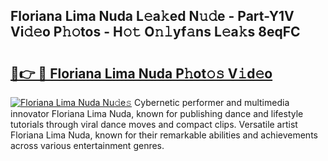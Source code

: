 ## Floriana Lima Nuda L𝚎a𝚔ed N𝚞𝚍e - Part-Y1V Vi𝚍𝚎o P𝚑𝚘tos - H𝚘𝚝 O𝚗𝚕yf𝚊ns L𝚎a𝚔s 8eqFC

# <h2><a href="http://kf9elr.oniu.top/?m=Floriana+Lima+Nuda">🔗👉 🔴 Floriana Lima Nuda P𝚑ot𝚘𝚜 V𝚒d𝚎o</a></h2>

[![Floriana Lima Nuda Nu𝚍e𝚜](https://i.imgur.com/0qMVB7G.gif)](http://kf9elr.oniu.top/?m=Floriana+Lima+Nuda)
Cybernetic performer and multimedia innovator Floriana Lima Nuda, known for publishing dance and lifestyle tutorials through viral dance moves and compact clips. Versatile artist Floriana Lima Nuda, known for their remarkable abilities and achievements across various entertainment genres.  
